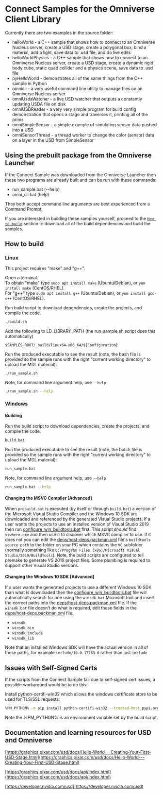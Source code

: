 # Connect Samples for the Omniverse Client Library

Currently there are two examples in the source folder:
* helloWorld - a C++ sample that shows how to connect to an Omniverse Nucleus server, create a USD stage, create a polygonal box, bind a material, add a light, save data to .usd file, and do live edits
* helloWorldPhysics - a C++ sample that shows how to connect to an Omniverse Nucleus server, create a USD stage, create a dynamic rigid body cube, static quad collider and a physics scene, save data to .usd file
* pyHelloWorld - demonstrates all of the same things from the C++ sample in Python
* omnicli - a very useful command line utility to manage files on an Omniverse Nucleus server
* omniUsdaWatcher - a live USD watcher that outputs a constantly updating USDA file on disk
* omniUSDReader - a very very simple program for build config demonstration that opens a stage and traverses it, printing all of the prims
* omniSimpleSensor - a simple example of simulating sensor data pushed into a USD
* omniSensorThread - a thread worker to change the color (sensor) data on a layer in the USD from SimpleSensor

## Using the prebuilt package from the Omniverse Launcher

If the Connect Sample was downloaded from the Omniverse Launcher then these two programs are already built and can be run with these commands:
* run_sample.bat (--help)
* omni_cli.bat (help)

They both accept command line arguments are best experienced from a Command Prompt.

If you are interested in building these samples yourself, proceed to the [`How to build`](#how-to-build) section to download all of the build dependencies and build the samples.

## How to build

### Linux
This project requires "make" and "g++".

Open a terminal.  
To obtain "make" type ```sudo apt install make``` (Ubuntu/Debian), or ```yum install make``` (CentOS/RHEL).  
For "g++" type ```sudo apt install g++``` (Ubuntu/Debian), or ```yum install gcc-c++``` (CentOS/RHEL).  

Run build script to download dependencies, create the projects, and compile the code.  
```bash
./build.sh
```

Add the following to LD_LIBRARY_PATH (the run_sample.sh script does this automatically)

```$SAMPLES_ROOT/_build/linux64-x86_64/${Configuration}```

Run the produced executable to see the result (note, the bash file is provided so the sample runs with the right "current working directory" to upload the MDL material):  
```
./run_sample.sh
```

Note, for command line argument help, use `--help` 
```bash
./run_sample.sh --help
```

### Windows
#### Building
Run the build script to download dependencies, create the projects, and compile the code.  
```bash
build.bat
```

Run the produced executable to see the result (note, the batch file is provided so the sample runs with the right "current working directory" to upload the MDL material):  
```bash
run_sample.bat
```

Note, for command line argument help, use `--help` 
```bash
run_sample.bat --help
```

#### Changing the  MSVC Compiler [Advanced]

When `prebuild.bat` is executed (by itself or through `build.bat`) a version of the Microsoft Visual Studio Compiler and the Windows 10 SDK are downloaded and referenced by the generated Visual Studio projects.  If a user wants the projects to use an installed version of Visual Studio 2019 then run [configure_win_buildtools.bat](configure_win_buildtools.bat) first.  This script _should_ find `vswhere.exe` and then use it to discover which MSVC compiler to use.  If it does not you can edit the [deps/host-deps.packman.xml](deps/host-deps.packman.xml) file's `buildtools` `source path` to the folder on your PC which contains the `VC` subfolder (normally something like `C:/Program Files (x86)/Microsoft Visual Studio/2019/BuildTools`).  Note, the build scripts are configured to tell premake to generate VS 2019 project files.  Some plumbing is required to support other Visual Studio versions.

#### Changing the Windows 10 SDK [Advanced]
If a user wants the generated projects to use a different Windows 10 SDK than what is downloaded then the [configure_win_buildtools.bat](configure_win_buildtools.bat) file will automatically search for one using the `winsdk.bat` Microsoft tool and insert the correct paths into the [deps/host-deps.packman.xml](deps/host-deps.packman.xml) file.  If the `winsdk.bat` file doesn't do what is required, edit these fields in the [deps/host-deps.packman.xml](deps/host-deps.packman.xml) file:
* `winsdk`
* `winsdk_bin`
* `winsdk_include`
* `winsdk_lib`

Note that an installed Windows SDK will have the actual version in all of these paths, for example `include/10.0.17763.0` rather than just `include`


## Issues with Self-Signed Certs
If the scripts from the Connect Sample fail due to self-signed cert issues, a possible workaround would be to do this:

Install python-certifi-win32 which allows the windows certificate store to be used for TLS/SSL requests:

```bash
%PM_PYTHON% -m pip install python-certifi-win32 --trusted-host pypi.org --trusted-host files.pythonhosted.org
```

Note the %PM_PYTHON% is an environment variable set by the build script.



## Documentation and learning resources for USD and Omniverse

[https://graphics.pixar.com/usd/docs/Hello-World---Creating-Your-First-USD-Stage.html](https://graphics.pixar.com/usd/docs/Hello-World---Creating-Your-First-USD-Stage.html)

[https://graphics.pixar.com/usd/docs/api/index.html](https://graphics.pixar.com/usd/docs/api/index.html)

[https://developer.nvidia.com/usd](https://developer.nvidia.com/usd)
